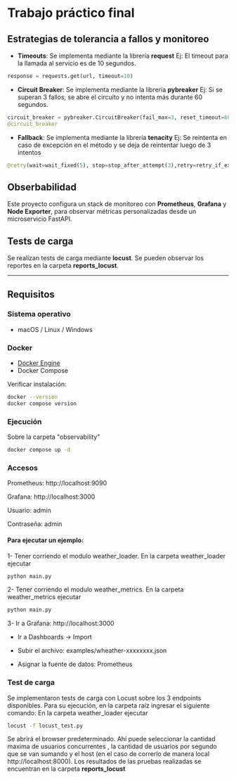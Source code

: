 # Trabajo práctico final


## Estrategias de tolerancia a fallos y monitoreo

- **Timeouts**: Se implementa mediante la librería **request**
Ej: El timeout para la llamada al servicio es de 10 segundos.
```python
response = requests.get(url, timeout=10)
```
- **Circuit Breaker**: Se implementa mediante la librería **pybreaker**
Ej: Si se superan 3 fallos, se abre el circuito y no intenta más durante 60 segundos.
```python
circuit_breaker = pybreaker.CircuitBreaker(fail_max=3, reset_timeout=60)
@circuit_breaker
```
- **Fallback**: Se implementa mediante la librería **tenacity**
Ej: Se reintenta en caso de excepción en el método y se deja de reintentar luego de 3 intentos
```python
@retry(wait=wait_fixed(5), stop=stop_after_attempt(3),retry=retry_if_exception_type(Exception))
```
## Obserbabilidad

Este proyecto configura un stack de monitoreo con **Prometheus**, **Grafana** y **Node Exporter**, para observar métricas personalizadas desde un microservicio FastAPI.

## Tests de carga

Se realizan tests de carga mediante **locust**. Se pueden observar los reportes en la carpeta **reports_locust**.

---

##  Requisitos

###  Sistema operativo
- macOS / Linux / Windows  

###  Docker
- [Docker Engine](https://docs.docker.com/get-docker/)
- Docker Compose

Verificar instalación:
```bash
docker --version
docker compose version
```

###  Ejecución

Sobre la carpeta "observability" 
```bash
docker compose up -d
```

### Accesos

Prometheus: http://localhost:9090

Grafana: http://localhost:3000

Usuario: admin

Contraseña: admin

#### Para ejecutar un ejemplo:

1- Tener corriendo el modulo weather_loader. 
En la carpeta  weather_loader ejecutar
```bash
python main.py
```
2- Tener corriendo el modulo weather_metrics. 
En la carpeta  weather_metrics ejecutar
```bash
python main.py
```
3- Ir a Grafana: http://localhost:3000

- Ir a Dashboards → Import

- Subir el archivo: examples/wheather-xxxxxxxx.json

- Asignar la fuente de datos: Prometheus

### Test de carga
Se implementaron tests de carga con Locust sobre los 3 endpoints disponibles. Para su ejecución, en la carpeta raíz ingresar el siguiente comando:
En la carpeta  weather_loader ejecutar
```bash
locust -f locust_test.py
```
Se abrirá el browser predeterminado. Ahí puede seleccionar la cantidad maxima de usuarios concurrentes , la cantidad de usuarios por segundo que se van sumando y el host (en el caso de correrlo de manera local http://localhost:8000).
Los resultados de las pruebas realizadas se encuentran en la carpeta **reports_locust**
